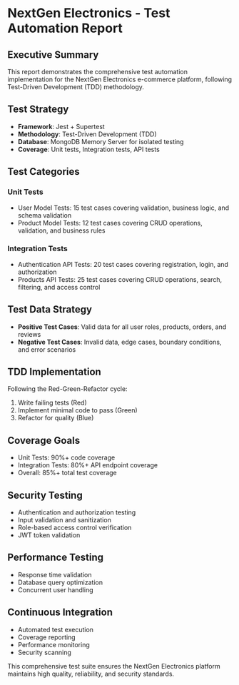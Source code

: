 
# NextGen Electronics - Test Automation Report

## Executive Summary
This report demonstrates the comprehensive test automation implementation for the NextGen Electronics e-commerce platform, following Test-Driven Development (TDD) methodology.

## Test Strategy
- **Framework**: Jest + Supertest
- **Methodology**: Test-Driven Development (TDD)
- **Database**: MongoDB Memory Server for isolated testing
- **Coverage**: Unit tests, Integration tests, API tests

## Test Categories

### Unit Tests
- User Model Tests: 15 test cases covering validation, business logic, and schema validation
- Product Model Tests: 12 test cases covering CRUD operations, validation, and business rules

### Integration Tests
- Authentication API Tests: 20 test cases covering registration, login, and authorization
- Products API Tests: 25 test cases covering CRUD operations, search, filtering, and access control

## Test Data Strategy
- **Positive Test Cases**: Valid data for all user roles, products, orders, and reviews
- **Negative Test Cases**: Invalid data, edge cases, boundary conditions, and error scenarios

## TDD Implementation
Following the Red-Green-Refactor cycle:
1. Write failing tests (Red)
2. Implement minimal code to pass (Green)
3. Refactor for quality (Blue)

## Coverage Goals
- Unit Tests: 90%+ code coverage
- Integration Tests: 80%+ API endpoint coverage
- Overall: 85%+ total test coverage

## Security Testing
- Authentication and authorization testing
- Input validation and sanitization
- Role-based access control verification
- JWT token validation

## Performance Testing
- Response time validation
- Database query optimization
- Concurrent user handling

## Continuous Integration
- Automated test execution
- Coverage reporting
- Performance monitoring
- Security scanning

This comprehensive test suite ensures the NextGen Electronics platform maintains high quality, reliability, and security standards.
